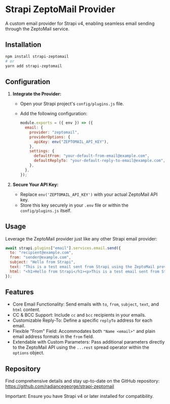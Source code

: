 # Strapi ZeptoMail Provider

A custom email provider for Strapi v4, enabling seamless email sending through the ZeptoMail service.

## Installation

```bash
npm install strapi-zeptomail
# or
yarn add strapi-zeptomail
```

## Configuration

1. **Integrate the Provider:**

   - Open your Strapi project's `config/plugins.js` file.
   - Add the following configuration:

     ```javascript
     module.exports = ({ env }) => ({
       email: {
         provider: "zeptomail",
         providerOptions: {
           apiKey: env("ZEPTOMAIL_API_KEY"),
         },
         settings: {
           defaultFrom: "your-default-from-email@example.com",
           defaultReplyTo: "your-default-reply-to-email@example.com",
         },
       },
     });
     ```

2. **Secure Your API Key:**

   - Replace `env('ZEPTOMAIL_API_KEY')` with your actual ZeptoMail API key.
   - Store this key securely in your `.env` file or within the `config/plugins.js` itself.

## Usage

Leverage the ZeptoMail provider just like any other Strapi email provider:

```javascript
await strapi.plugins["email"].services.email.send({
  to: "recipient@example.com",
  from: "sender@example.com",
  subject: "Hello from Strapi",
  text: "This is a test email sent from Strapi using the ZeptoMail provider.",
  html: "<h1>Hello from Strapi</h1><p>This is a test email sent from Strapi using the ZeptoMail provider.</p>",
});
```

## Features

- Core Email Functionality: Send emails with `to`, `from`, `subject`, `text`, and `html` content.
- CC & BCC Support: Include `cc` and `bcc` recipients in your emails.
- Customizable Reply-To: Define a specific `replyTo` address for each email.
- Flexible "From" Field: Accommodates both `"Name <email>"` and plain email address formats in the `from` field.
- Extendable with Custom Parameters: Pass additional parameters directly to the ZeptoMail API using the `...rest` spread operator within the `options` object.

## Repository

Find comprehensive details and stay up-to-date on the GitHub repository: https://github.com/radiancegeorge/strapi-zeptomail

Important: Ensure you have Strapi v4 or later installed for compatibility.
